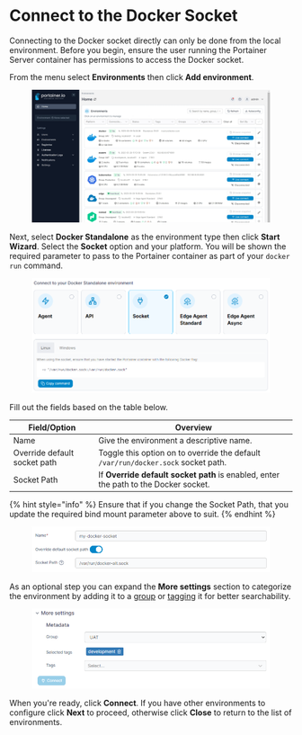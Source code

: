 # Connect to the Docker Socket

Connecting to the Docker socket directly can only be done from the local environment. Before you begin, ensure the user running the Portainer Server container has permissions to access the Docker socket.

From the menu select **Environments** then click **Add environment**.

<figure><img src="../../../../.gitbook/assets/2.18-environments-add.gif" alt=""><figcaption></figcaption></figure>

Next, select **Docker Standalone** as the environment type then click **Start Wizard**. Select the **Socket** option and your platform. You will be shown the required parameter to pass to the Portainer container as part of your `docker run` command.

<figure><img src="../../../../.gitbook/assets/2.18-environments-add-docker-socket-command.png" alt=""><figcaption></figcaption></figure>

Fill out the fields based on the table below.

| Field/Option                 | Overview                                                                             |
| ---------------------------- | ------------------------------------------------------------------------------------ |
| Name                         | Give the environment a descriptive name.                                             |
| Override default socket path | Toggle this option on to override the default `/var/run/docker.sock` socket path.    |
| Socket Path                  | If **Override default socket path** is enabled, enter the path to the Docker socket. |

{% hint style="info" %}
Ensure that if you change the Socket Path, that you update the required bind mount parameter above to suit.
{% endhint %}

<figure><img src="../../../../.gitbook/assets/2.18-environments-add-docker-socket-details.png" alt=""><figcaption></figcaption></figure>

As an optional step you can expand the **More settings** section to categorize the environment by adding it to a [group](../../groups.md) or [tagging](../../tags.md) it for better searchability.

<figure><img src="../../../../.gitbook/assets/2.18-environments-add-docker-moresettings.png" alt=""><figcaption></figcaption></figure>

When you're ready, click **Connect**. If you have other environments to configure click **Next** to proceed, otherwise click **Close** to return to the list of environments.
